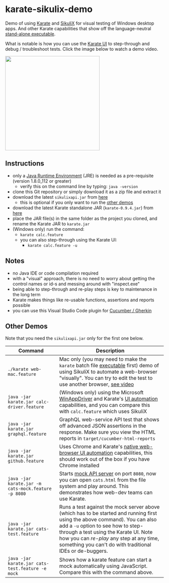 # karate-sikulix-demo
Demo of using [Karate](https://github.com/intuit/karate) and [SikuliX](http://sikulix.com) for visual testing of Windows desktop apps. And other Karate capabilities that show off the language-neutral [stand-alone executable](https://github.com/intuit/karate/tree/master/karate-netty#standalone-jar).

What is notable is how you can use the [Karate UI](https://github.com/intuit/karate/wiki/Karate-UI) to step-through and debug / troubleshoot tests. Click the image below to watch a demo video.

<a href="https://twitter.com/ptrthomas/status/1139227647496445952"><img src="https://pbs.twimg.com/ext_tw_video_thumb/1139227560850575360/pu/img/n98Gzn50Wdxdg3NK.jpg" height="300" /></a>

## Instructions
* only a [Java Runtime Environment](https://www.oracle.com/technetwork/java/javase/downloads/index.html) (JRE) is needed as a pre-requisite (version 1.8.0_112 or greater)
  * verify this on the command line by typing: `java -version`
* clone this Git repository or simply download it as a zip file and extract it
* download the latest `sikulixapi.jar` from [here](https://raiman.github.io/SikuliX1/downloads.html)
  * this is optional if you only want to run the [other demos](#other-demos)
* download the latest Karate standalone JAR (`karate-0.9.4.jar`) from [here](https://dl.bintray.com/ptrthomas/karate)
* place the JAR file(s) in the same folder as the project you cloned, and rename the Karate JAR to `karate.jar`
* (Windows only) run the command:
  * `karate calc.feature`
  * you can also step-through using the Karate UI:
    * `karate calc.feature -u`

## Notes
* no Java IDE or code compilation required
* with a "visual" approach, there is no need to worry about getting the control names or id-s and messing around with "inspect.exe"
* being able to step-through and re-play steps is key to maintenance in the long term
* Karate makes things like re-usable functions, assertions and reports possible
* you can use this Visual Studio Code plugin for [Cucumber / Gherkin](https://marketplace.visualstudio.com/items?itemName=stevejpurves.cucumber)

## Other Demos

Note that you need the `sikulixapi.jar` only for the first one below.

| Command | Description |
| ------- | ----------- |
`./karate web-mac.feature` | Mac only (you may need to make the `karate` batch file [executable](https://stackoverflow.com/a/5126052/143475) first) demo of using SikuliX to automate a web-browser "visually". You can try to edit the test to use another browser, [see video](https://twitter.com/ptrthomas/status/1140644188960112640)
`java -jar karate.jar calc-driver.feature` | (Windows only) using the Microsoft [WinAppDriver](https://github.com/Microsoft/WinAppDriver) and Karate's [UI automation](https://github.com/intuit/karate/tree/master/karate-core) capabilities, and you can compare this with `calc.feature` which uses SikuliX
`java -jar karate.jar graphql.feature` | GraphQL web-service API test that shows off advanced JSON assertions in the response. Make sure you view the HTML reports in `target/cucumber-html-reports`
`java -jar karate.jar github.feature` | Uses Chrome and Karate's [native web-browser UI automation](https://github.com/intuit/karate/tree/master/karate-core) capabilities, this should work out of the box if you have Chrome installed
`java -jar karate.jar -m cats-mock.feature -p 8080` | Starts [mock API server](https://github.com/intuit/karate/tree/master/karate-netty#mock-server) on port `8080`, now you can open `cats.html` from the file system and play around. This demonstrates how web-dev teams can use Karate.
`java -jar karate.jar cats-test.feature` | Runs a test against the mock server above (which has to be started and running first using the above command). You can also add a `-u` option to see how to step-through a test using the Karate UI. Note how you can *re-play* any step at any time, something you can't do with traditional IDEs or de-buggers.
`java -jar karate.jar cats-test.feature -e mock` | Shows how a karate feature can start a mock automatically using JavaScript. Compare this with the command above. |


